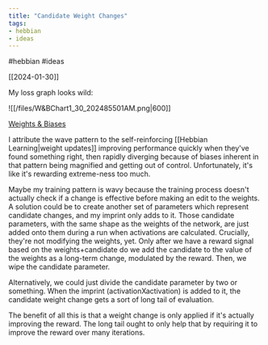 ```yaml
---
title: "Candidate Weight Changes"
tags:
- hebbian
- ideas
---
```

 #hebbian #ideas 

[[2024-01-30]]

My loss graph looks wild:

![[/files/W&BChart1_30_202485501AM.png|600]]


[Weights & Biases](https://wandb.ai/jadens_team/hebby/runs/qmezepr7?workspace=user-jaden-lorenc)

I attribute the wave pattern to the self-reinforcing [[Hebbian Learning|weight updates]] improving performance quickly when they've found something right, then rapidly diverging because of biases inherent in that pattern being magnified and getting out of control. Unfortunately, it's like it's rewarding extreme-ness too much.

Maybe my training pattern is wavy because the training process doesn't actually check if a change is effective before making an edit to the weights. A solution could be to create another set of parameters which represent candidate changes, and my imprint only adds to it. Those candidate parameters, with the same shape as the weights of the network, are just added onto them during a run when activations are calculated. Crucially, they're not modifying the weights, yet. Only after we have a reward signal based on the weights+candidate do we add the candidate to the value of the weights as a long-term change, modulated by the reward. Then, we wipe the candidate parameter. 

Alternatively, we could just divide the candidate parameter by two or something. When the imprint (activationXactivation) is added to it, the candidate weight change gets a sort of long tail of evaluation. 

The benefit of all this is that a weight change is only applied if it's actually improving the reward. The long tail ought to only help that by requiring it to improve the reward over many iterations.
